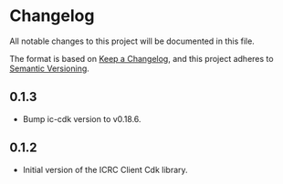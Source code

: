 # Changelog

All notable changes to this project will be documented in this file.

The format is based on [Keep a Changelog](https://keepachangelog.com/en/1.0.0/),
and this project adheres to [Semantic Versioning](https://semver.org/spec/v2.0.0.html).

## 0.1.3

- Bump ic-cdk version to v0.18.6.

## 0.1.2

- Initial version of the ICRC Client Cdk library.
